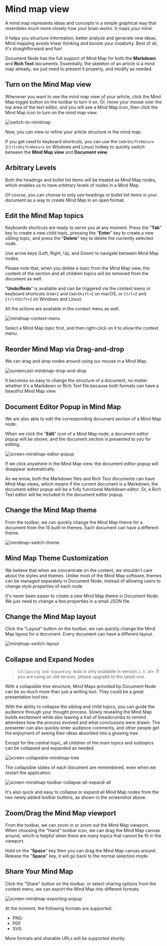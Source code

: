 # Mind map view

A mind map represents ideas and concepts in a simple graphical way that resembles much more closely how your brain works. It maps your mind.

It helps you structure information, better analyze and generate new ideas. Mind mapping avoids linear thinking and boosts your creativity. Best of all, it's straightforward and fun!

Document Node has the full support of Mind Map for both the **Markdown** and **Rich Text** documents. Essentially, the skeleton of an article is a mind map already, we just need to present it properly, and modify as needed.

## Turn on the Mind Map view

Whenever you want to see the mind map view of your article, click the Mind Map toggle button on the toolbar to turn it on. Or, move your mouse over the top area of the text editor, and you will see a Mind Map icon, then click the Mind Map icon to turn on the mind map view.

![switch-to-mindmap](switch-to-mindmap.gif)

Now, you can view or refine your article structure in the mind map.

If you get used to keyboard shortcuts, you can use the `Cmd+Shift+Return` (`Ctrl+Shift+Return` on Windows and Linux) hotkey to quickly switch between the **Mind Map view** and **Document view**.

## Arbitrary Levels

Both the headings and bullet list items will be treated as Mind Map nodes, which enables us to have arbitrary levels of nodes in a Mind Map.

Of course, you can choose to only use headings or bullet list items in your document as a way to create Mind Map in an open format.

## Edit the Mind Map topics

Keyboards shortcuts are ready to serve you at any moment. Press the "**Tab**" key to create a new child topic, pressing the "**Enter**" key to create a new sibling topic, and press the "**Delete**" key to delete the currently selected node.

Use arrow keys (Left, Right, Up, and Down) to navigate between Mind Map nodes.

Please note that, when you delete a topic from the Mind Map view, the content of the section and all children topics will be removed from the document as well.

"**Undo/Redo**" is available and can be triggered via the context menu or keyboard shortcuts (`Cmd+Z` and `Cmd+Shift+Z` on macOS, or `Ctrl+Z` and `Ctrl+Shift+Z` on Windows and Linux).

All the actions are available in the context menu as well.

![mindmap-context-menu](mindmap-context-menu.png)

Select a Mind Map topic first, and then right-click on it to show the context menu.

## Reorder Mind Map via Drag-and-drop

We can drag and drop nodes around using our mouse in a Mind Map.

![screencast-mindmap-drop-and-drop](screencast-mindmap-drop-and-drop.gif)

It becomes so easy to change the structure of a document, no matter whether it's a Markdown or Rich Text file because both formats can have a beautiful Mind Map view.

## Document Editor Popup in Mind Map

We are also able to edit the corresponding document section of a Mind Map node.

When we click the "**Edit**" icon of a Mind Map node, a document editor popup will be shown, and the document section is presented to you for editing.

![screen-mindmap-editor-popup](screen-mindmap-editor-popup.png)

If we click anywhere in the Mind Map view, the document editor popup will disappear automatically.

As we know, both the Markdown files and Rich Text documents can have Mind Map views, which means if the current document is a Markdown, the document editor popup will be a fully functional Markdown editor. Or, a Rich Text editor will be included in the document editor popup.

## Change the Mind Map theme

From the toolbar, we can quickly change the Mind Map theme for a document from the 15 built-in themes. Each document can have a different theme.

![mindmap-switch-theme](mindmap-switch-theme.png)

## Mind Map Theme Customization

We believe that when we concentrate on the content, we shouldn't care about the styles and themes. Unlike most of the Mind Map software, themes can be managed separately in Document Node, instead of allowing users to change style properties of each node.

It's never been easier to create a new Mind Map theme in Document Node. We just need to change a few properties in a small JSON file.

## Change the Mind Map layout

Click the "Layout" button on the toolbar, we can quickly change the Mind Map layout for a document. Every document can have a different layout.

![mindmap-switch-layout](mindmap-switch-layout.png)

## Collapse and Expand Nodes

> `Collapsing and Expanding Node` is only available in version `1.3.16+`. If you are using an old version, please upgrade to the latest one.

With a collapsible tree structure, Mind Maps provided by Document Node can be so much more than just a writing tool. They could be a great presentation tool too.

With the ability to collapse the sibling and child topics, you can guide the audience through your thought process. Slowly revealing the Mind Map builds excitement while also leaving a trail of breadcrumbs to remind attendees how the process evolved and what conclusions were drawn. The presenter can also quickly enter audience comments, and other people get the enjoyment of seeing their ideas absorbed into a growing tree.

Except for the central topic, all children of the main topics and subtopics can be collapsed and expanded as needed.

![screen-collapsible-mindmap-tree](screen-collapsible-mindmap-tree.png)

The collapsible states of each document are remembered, even when we restart the application.

![screen-mindmap-toolbar-collapse-all-expand-all](screen-mindmap-toolbar-collapse-all-expand-all.png)

It's also quick and easy to collapse or expand all Mind Map nodes from the two newly added toolbar buttons, as shown in the screenshot above.

## Zoom/Drag the Mind Map viewport

From the toolbar, we can zoom in or zoom out the Mind Map viewport. When choosing the "Hand" toolbar icon, we can drag the Mind Map canvas around, which is helpful when there are many topics that cannot be fit in the viewport.

Hold on the "**Space**" key then you can drag the Mind Map canvas around. Release the "**Space**" key, it will go back to the normal selection mode.

## Share Your Mind Map

Click the "Share" button on the toolbar, or select sharing options from the context menu, we can export the Mind Map into different formats.

![screen-mindmap-exporting-popup](screen-mindmap-exporting-popup.png)

At the moment, the following formats are supported:

* PNG
* PDF
* SVG

More formats and sharable URLs will be supported shortly.
